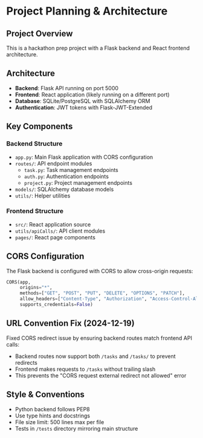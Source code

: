 # Project Planning & Architecture

## Project Overview
This is a hackathon prep project with a Flask backend and React frontend architecture.

## Architecture
- **Backend**: Flask API running on port 5000
- **Frontend**: React application (likely running on a different port)
- **Database**: SQLite/PostgreSQL with SQLAlchemy ORM
- **Authentication**: JWT tokens with Flask-JWT-Extended

## Key Components

### Backend Structure
- `app.py`: Main Flask application with CORS configuration
- `routes/`: API endpoint modules
  - `task.py`: Task management endpoints
  - `auth.py`: Authentication endpoints  
  - `project.py`: Project management endpoints
- `models/`: SQLAlchemy database models
- `utils/`: Helper utilities

### Frontend Structure
- `src/`: React application source
- `utils/apiCalls/`: API client modules
- `pages/`: React page components

## CORS Configuration
The Flask backend is configured with CORS to allow cross-origin requests:
```python
CORS(app, 
     origins="*", 
     methods=["GET", "POST", "PUT", "DELETE", "OPTIONS", "PATCH"],
     allow_headers=["Content-Type", "Authorization", "Access-Control-Allow-Credentials", "X-Requested-With"],  
     supports_credentials=False)
```

## URL Convention Fix (2024-12-19)
Fixed CORS redirect issue by ensuring backend routes match frontend API calls:
- Backend routes now support both `/tasks` and `/tasks/` to prevent redirects
- Frontend makes requests to `/tasks` without trailing slash
- This prevents the "CORS request external redirect not allowed" error

## Style & Conventions
- Python backend follows PEP8
- Use type hints and docstrings
- File size limit: 500 lines max per file
- Tests in `/tests` directory mirroring main structure 